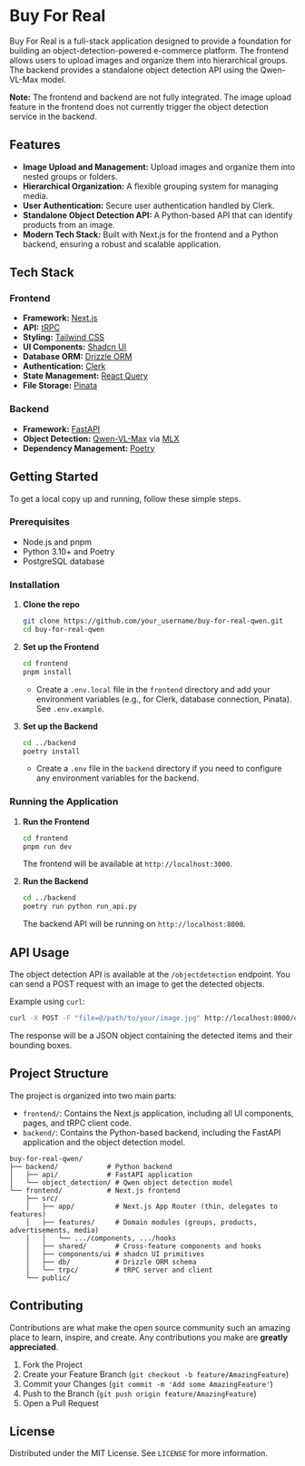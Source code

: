 # Buy For Real

Buy For Real is a full-stack application designed to provide a foundation for building an object-detection-powered e-commerce platform. The frontend allows users to upload images and organize them into hierarchical groups. The backend provides a standalone object detection API using the Qwen-VL-Max model.

**Note:** The frontend and backend are not fully integrated. The image upload feature in the frontend does not currently trigger the object detection service in the backend.

## Features

- **Image Upload and Management:** Upload images and organize them into nested groups or folders.
- **Hierarchical Organization:** A flexible grouping system for managing media.
- **User Authentication:** Secure user authentication handled by Clerk.
- **Standalone Object Detection API:** A Python-based API that can identify products from an image.
- **Modern Tech Stack:** Built with Next.js for the frontend and a Python backend, ensuring a robust and scalable application.

## Tech Stack

### Frontend

- **Framework:** [Next.js](https://nextjs.org/)
- **API:** [tRPC](https://trpc.io/)
- **Styling:** [Tailwind CSS](https://tailwindcss.com/)
- **UI Components:** [Shadcn UI](https://ui.shadcn.com/)
- **Database ORM:** [Drizzle ORM](https://orm.drizzle.team/)
- **Authentication:** [Clerk](https://clerk.com/)
- **State Management:** [React Query](https://tanstack.com/query/v4)
- **File Storage:** [Pinata](https://www.pinata.cloud/)

### Backend

- **Framework:** [FastAPI](https://fastapi.tiangolo.com/)
- **Object Detection:** [Qwen-VL-Max](https://huggingface.co/Qwen/Qwen-VL-Max) via [MLX](https://github.com/ml-explore/mlx)
- **Dependency Management:** [Poetry](https://python-poetry.org/)

## Getting Started

To get a local copy up and running, follow these simple steps.

### Prerequisites

- Node.js and pnpm
- Python 3.10+ and Poetry
- PostgreSQL database

### Installation

1.  **Clone the repo**

    ```sh
    git clone https://github.com/your_username/buy-for-real-qwen.git
    cd buy-for-real-qwen
    ```

2.  **Set up the Frontend**

    ```sh
    cd frontend
    pnpm install
    ```

    - Create a `.env.local` file in the `frontend` directory and add your environment variables (e.g., for Clerk, database connection, Pinata). See `.env.example`.

3.  **Set up the Backend**
    ```sh
    cd ../backend
    poetry install
    ```
    - Create a `.env` file in the `backend` directory if you need to configure any environment variables for the backend.

### Running the Application

1.  **Run the Frontend**

    ```sh
    cd frontend
    pnpm run dev
    ```

    The frontend will be available at `http://localhost:3000`.

2.  **Run the Backend**
    ```sh
    cd ../backend
    poetry run python run_api.py
    ```
    The backend API will be running on `http://localhost:8000`.

## API Usage

The object detection API is available at the `/objectdetection` endpoint. You can send a POST request with an image to get the detected objects.

Example using `curl`:

```sh
curl -X POST -F "file=@/path/to/your/image.jpg" http://localhost:8000/objectdetection
```

The response will be a JSON object containing the detected items and their bounding boxes.

## Project Structure

The project is organized into two main parts:

- `frontend/`: Contains the Next.js application, including all UI components, pages, and tRPC client code.
- `backend/`: Contains the Python-based backend, including the FastAPI application and the object detection model.

```
buy-for-real-qwen/
├── backend/            # Python backend
│   ├── api/            # FastAPI application
│   └── object_detection/ # Qwen object detection model
└── frontend/           # Next.js frontend
    ├── src/
    │   ├── app/          # Next.js App Router (thin, delegates to features)
    │   ├── features/     # Domain modules (groups, products, advertisements, media)
    │   │   └── .../components, .../hooks
    │   ├── shared/       # Cross-feature components and hooks
    │   ├── components/ui # shadcn UI primitives
    │   ├── db/           # Drizzle ORM schema
    │   └── trpc/         # tRPC server and client
    └── public/
```

## Contributing

Contributions are what make the open source community such an amazing place to learn, inspire, and create. Any contributions you make are **greatly appreciated**.

1.  Fork the Project
2.  Create your Feature Branch (`git checkout -b feature/AmazingFeature`)
3.  Commit your Changes (`git commit -m 'Add some AmazingFeature'`)
4.  Push to the Branch (`git push origin feature/AmazingFeature`)
5.  Open a Pull Request

## License

Distributed under the MIT License. See `LICENSE` for more information.
